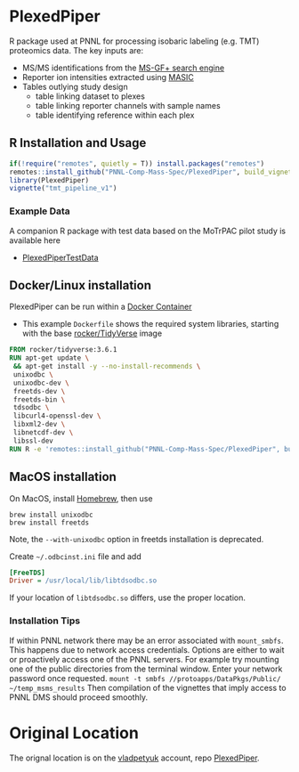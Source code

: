 # PlexedPiper

R package used at PNNL for processing isobaric labeling (e.g. TMT) proteomics
data. The key inputs are:
* MS/MS identifications from the [MS-GF+ search engine](https://github.com/MSGFPlus/msgfplus)
* Reporter ion intensities extracted using [MASIC](https://github.com/pnnl-comp-mass-spec/MASIC)
* Tables outlying study design
   * table linking dataset to plexes
   * table linking reporter channels with sample names
   * table identifying reference within each plex

## R Installation and Usage

```R
if(!require("remotes", quietly = T)) install.packages("remotes")
remotes::install_github("PNNL-Comp-Mass-Spec/PlexedPiper", build_vignettes = TRUE)
library(PlexedPiper)
vignette("tmt_pipeline_v1")
```

### Example Data

A companion R package with test data based on the MoTrPAC pilot study is available
here
* [PlexedPiperTestData](https://github.com/vladpetyuk/PlexedPiperTestData)

## Docker/Linux installation

PlexedPiper can be run within a [Docker Container](https://www.docker.com/resources/what-container)
* This example `Dockerfile` shows the required system libraries, starting with the base [rocker/TidyVerse](https://hub.docker.com/r/rocker/tidyverse/dockerfile) image

```Dockerfile
FROM rocker/tidyverse:3.6.1
RUN apt-get update \
 && apt-get install -y --no-install-recommends \
 unixodbc \
 unixodbc-dev \
 freetds-dev \
 freetds-bin \
 tdsodbc \
 libcurl4-openssl-dev \
 libxml2-dev \
 libnetcdf-dev \
 libssl-dev
RUN R -e 'remotes::install_github("PNNL-Comp-Mass-Spec/PlexedPiper", build_vignettes = TRUE)'
```

## MacOS installation

On MacOS, install [Homebrew](https://brew.sh/), then use

```Shell
brew install unixodbc
brew install freetds
```
Note, the `--with-unixodbc` option in freetds installation is deprecated.

Create `~/.odbcinst.ini` file and add
```INI
[FreeTDS]
Driver = /usr/local/lib/libtdsodbc.so
```
If your location of `libtdsodbc.so` differs, use the proper location.

### Installation Tips

If within PNNL network there may be an error associated with `mount_smbfs`. This happens due to network access credentials. Options are either to wait or proactively access one of the PNNL servers. For example try mounting one of the public directories from the terminal window. Enter your network password once requested. 
`mount -t smbfs //protoapps/DataPkgs/Public/ ~/temp_msms_results`
Then compilation of the vignettes that imply access to PNNL DMS should proceed smoothly.


Original Location
====
The orignal location is on the [vladpetyuk](https://github.com/vladpetyuk) account, repo [PlexedPiper](https://github.com/vladpetyuk/PlexedPiper).




